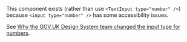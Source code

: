 This component exists (rather than use `<TextInput type="number" />`) because `<input type="number" />` has some accessibility issues.

See [Why the GOV.UK Design System team changed the input type for numbers](https://technology.blog.gov.uk/2020/02/24/why-the-gov-uk-design-system-team-changed-the-input-type-for-numbers/).
